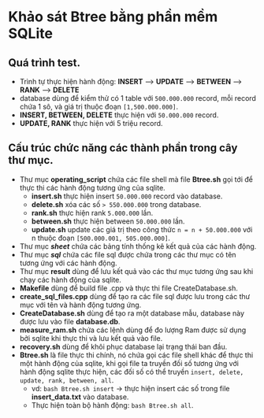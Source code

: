 # Khảo sát Btree bằng phần mềm SQLite
## Quá trình test.
- Trình tự thực hiện hành động: **INSERT** --> **UPDATE** --> **BETWEEN** --> **RANK** --> **DELETE**
- database dùng để kiểm thử có 1 table với ```500.000.000``` record, mỗi record chứa 1 sô, và giá trị thuộc đoạn ```[1,500.000.000]```.
- **INSERT, BETWEEN, DELETE** thực hiện với ```50.000.000``` record.
- **UPDATE, RANK** thực hiện với 5 triệu record.
## Cấu trúc chức năng các thành phần trong cây thư mục.	
- Thư mục **operating_script** chứa các file shell mà file **Btree.sh** gọi tới để thực thi các hành động tương ứng của sqlite.
	+ **insert.sh** thực hiện insert ```50.000.000``` record vào database.
	+ **delete.sh** xóa các số ```> 550.000.000``` trong database.
	+ **rank.sh** thực hiện rank ```5.000.000``` lần.
	+ **between.sh** thực hiện between ```50.000.000``` lần.
	+ **update.sh** update các giá trị theo công thức ```n = n + 50.000.000``` với n thuộc đoạn ```[500.000.001, 505.000.000]```.
- Thư mục ***sheet*** chứa các bảng tính thống kê kết quả của các hành động.
- Thư mục ***sql*** chứa các file sql được chứa trong các thư mục có tên tương ứng với các hành động.
- Thư mục **result** dùng để lưu kết quả vào các thư mục tương ứng sau khi chạy các hành động của sqlite. 
- **Makefile** dùng để build file .cpp và thực thi file CreateDatabase.sh.
- **create_sql_files.cpp** dùng để tạo ra các file sql được lưu trong các thư mục với tên và hành động tương ứng.
- **CreateDatabase.sh** dùng để tạo ra một database mẫu, database này được lưu vào file **database.db**.
- **measure_ram.sh** chứa các lệnh dùng để đo lượng Ram được sử dụng bởi sqlite khi thực thi và lưu kết quả vào file.
- **recovery.sh** dùng để khôi phục database lại trạng thái ban đầu.
- **Btree.sh** là file thực thi chính, nó chứa gọi các file shell khác để thực thi một hành động của sqlite, khi gọi file ta truyền đối số tương ứng với hành động sqlite thực hiện, các đối số có thể truyền ```insert, delete, update, rank, between, all```.
	+ vd: ```bash Btree.sh insert``` -> thực hiện insert các số trong file **insert_data.txt** vào database.
	+ Thực hiện toàn bộ hành động: ```bash Btree.sh all```.
